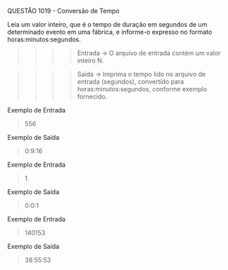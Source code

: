 QUESTÃO 1019 - Conversão de Tempo

Leia um valor inteiro, 
que é o tempo de duração em segundos de um determinado evento em uma fábrica, 
e informe-o expresso no formato horas:minutos:segundos.

>>>>    Entrada ->
O arquivo de entrada contém um valor inteiro N.

>>>>    Saída ->
Imprima o tempo lido no arquivo de entrada (segundos), convertido para horas:minutos:segundos, conforme exemplo fornecido.

Exemplo de Entrada
> 556

Exemplo de Saída
> 0:9:16

Exemplo de Entrada
> 1

Exemplo de Saída
> 0:0:1

Exemplo de Entrada
> 140153

Exemplo de Saída
> 38:55:53
